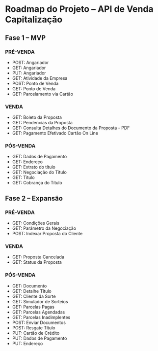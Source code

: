# Roadmap do Projeto – API de Venda Capitalização

## Fase 1 – MVP
### PRÉ-VENDA
- POST: Angariador
- GET: Angariador
- PUT: Angariador
- GET: Atividade da Empresa
- POST: Ponto de Venda
- GET: Ponto de Venda
- GET: Parcelamento via Cartão

### VENDA
- GET: Boleto da Proposta
- GET: Pendencias da Proposta
- GET: Consulta Detalhes do Documento da Proposta - PDF
- GET: Pagamento Efetivado Cartão On Line

### PÓS-VENDA
- GET: Dados de Pagamento
- GET: Endereço
- GET: Extrato do título
- GET: Negociação do Título
- GET: Título
- GET: Cobrança do Título

## Fase 2 – Expansão
### PRÉ-VENDA
- GET: Condições Gerais
- GET: Parâmetro da Negociação
- POST: Indexar Proposta do Cliente

### VENDA
- GET: Proposta Cancelada
- GET: Status da Proposta

### PÓS-VENDA
- GET: Documento
- GET: Detalhe Título
- GET: Cliente da Sorte
- GET: Simulador de Sorteios
- GET: Parcelas Pagas
- GET: Parcelas Agendadas
- GET: Parcelas Inadimplentes
- POST: Enviar Documentos
- POST: Resgate Título
- PUT: Cartão de Crédito
- PUT: Dados de Pagamento
- PUT: Endereço
